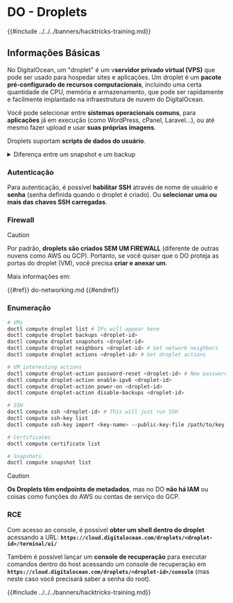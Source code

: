# DO - Droplets

{{#include ../../../banners/hacktricks-training.md}}

## Informações Básicas

No DigitalOcean, um "droplet" é um v**servidor privado virtual (VPS)** que pode ser usado para hospedar sites e aplicações. Um droplet é um **pacote pré-configurado de recursos computacionais**, incluindo uma certa quantidade de CPU, memória e armazenamento, que pode ser rapidamente e facilmente implantado na infraestrutura de nuvem do DigitalOcean.

Você pode selecionar entre **sistemas operacionais comuns**, para **aplicações** já em execução (como WordPress, cPanel, Laravel...), ou até mesmo fazer upload e usar **suas próprias imagens**.

Droplets suportam **scripts de dados do usuário**.

<details>

<summary>Diferença entre um snapshot e um backup</summary>

No DigitalOcean, um snapshot é uma cópia de ponto no tempo do disco de um Droplet. Ele captura o estado do disco do Droplet no momento em que o snapshot foi tirado, incluindo o sistema operacional, aplicações instaladas e todos os arquivos e dados no disco.

Snapshots podem ser usados para criar novos Droplets com a mesma configuração do Droplet original, ou para restaurar um Droplet ao estado em que estava quando o snapshot foi tirado. Snapshots são armazenados no serviço de armazenamento de objetos do DigitalOcean, e são incrementais, o que significa que apenas as mudanças desde o último snapshot são armazenadas. Isso os torna eficientes para usar e econômicos para armazenar.

Por outro lado, um backup é uma cópia completa de um Droplet, incluindo o sistema operacional, aplicações instaladas, arquivos e dados, bem como as configurações e metadados do Droplet. Backups são tipicamente realizados em uma programação regular, e capturam todo o estado de um Droplet em um ponto específico no tempo.

Ao contrário dos snapshots, backups são armazenados em um formato comprimido e criptografado, e são transferidos para fora da infraestrutura do DigitalOcean para um local remoto para segurança. Isso torna os backups ideais para recuperação de desastres, pois fornecem uma cópia completa de um Droplet que pode ser restaurada em caso de perda de dados ou outros eventos catastróficos.

Em resumo, snapshots são cópias de ponto no tempo do disco de um Droplet, enquanto backups são cópias completas de um Droplet, incluindo suas configurações e metadados. Snapshots são armazenados no serviço de armazenamento de objetos do DigitalOcean, enquanto backups são transferidos para fora da infraestrutura do DigitalOcean para um local remoto. Tanto snapshots quanto backups podem ser usados para restaurar um Droplet, mas snapshots são mais eficientes para usar e armazenar, enquanto backups fornecem uma solução de backup mais abrangente para recuperação de desastres.

</details>

### Autenticação

Para autenticação, é possível **habilitar SSH** através de nome de usuário e **senha** (senha definida quando o droplet é criado). Ou **selecionar uma ou mais das chaves SSH carregadas**.

### Firewall

> [!CAUTION]
> Por padrão, **droplets são criados SEM UM FIREWALL** (diferente de outras nuvens como AWS ou GCP). Portanto, se você quiser que o DO proteja as portas do droplet (VM), você precisa **criar e anexar um**.

Mais informações em:

{{#ref}}
do-networking.md
{{#endref}}

### Enumeração
```bash
# VMs
doctl compute droplet list # IPs will appear here
doctl compute droplet backups <droplet-id>
doctl compute droplet snapshots <droplet-id>
doctl compute droplet neighbors <droplet-id> # Get network neighbors
doctl compute droplet actions <droplet-id> # Get droplet actions

# VM interesting actions
doctl compute droplet-action password-reset <droplet-id> # New password is emailed to the user
doctl compute droplet-action enable-ipv6 <droplet-id>
doctl compute droplet-action power-on <droplet-id>
doctl compute droplet-action disable-backups <droplet-id>

# SSH
doctl compute ssh <droplet-id> # This will just run SSH
doctl compute ssh-key list
doctl compute ssh-key import <key-name> --public-key-file /path/to/key.pub

# Certificates
doctl compute certificate list

# Snapshots
doctl compute snapshot list
```
> [!CAUTION]
> **Os Droplets têm endpoints de metadados**, mas no DO **não há IAM** ou coisas como funções do AWS ou contas de serviço do GCP.

### RCE

Com acesso ao console, é possível **obter um shell dentro do droplet** acessando a URL: **`https://cloud.digitalocean.com/droplets/<droplet-id>/terminal/ui/`**

Também é possível lançar um **console de recuperação** para executar comandos dentro do host acessando um console de recuperação em **`https://cloud.digitalocean.com/droplets/<droplet-id>/console`** (mas neste caso você precisará saber a senha do root).

{{#include ../../../banners/hacktricks-training.md}}
